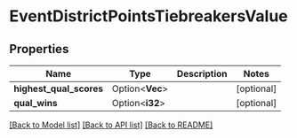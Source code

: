 # EventDistrictPointsTiebreakersValue

## Properties

Name | Type | Description | Notes
------------ | ------------- | ------------- | -------------
**highest_qual_scores** | Option<**Vec<i32>**> |  | [optional]
**qual_wins** | Option<**i32**> |  | [optional]

[[Back to Model list]](../README.md#documentation-for-models) [[Back to API list]](../README.md#documentation-for-api-endpoints) [[Back to README]](../README.md)


